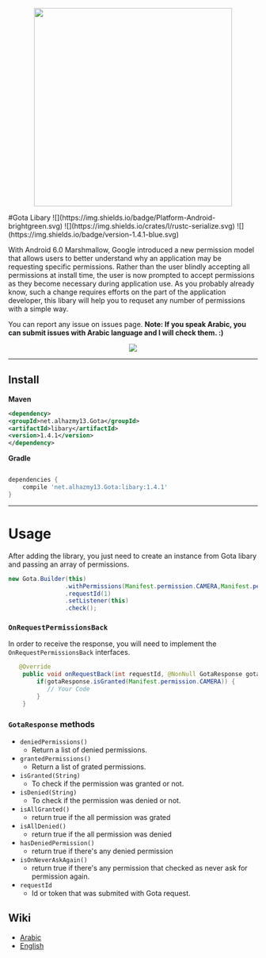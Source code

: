 <p align="center">
  <img src="https://cloud.githubusercontent.com/assets/4659608/12700078/f9528158-c7e4-11e5-9a30-8ec0999be0ad.png" width="400">
</p>
#Gota Libary
![](https://img.shields.io/badge/Platform-Android-brightgreen.svg)
![](https://img.shields.io/crates/l/rustc-serialize.svg)
![](https://img.shields.io/badge/version-1.4.1-blue.svg)

With Android 6.0 Marshmallow, Google introduced a new permission model that allows users to better understand why an application may be requesting specific permissions. Rather than the user blindly accepting all permissions at install time, the user is now prompted to accept permissions as they become necessary during application use. As you probably already know, such a change requires efforts on the part of the application developer, this libary will help you to requset any number of permissions with a simple way.

You can report any issue on issues page. **Note: If you speak Arabic, you can submit issues with Arabic language and I will check them. :)**

<p align="center">
  <img src="https://cloud.githubusercontent.com/assets/4659608/11697977/8366a464-9ecd-11e5-92a2-55114ea91965.gif">
</p>


------ 
## Install
**Maven**

```xml
<dependency>
<groupId>net.alhazmy13.Gota</groupId>
<artifactId>libary</artifactId>
<version>1.4.1</version>
</dependency>
```

**Gradle**

```gradle

dependencies {
	compile 'net.alhazmy13.Gota:libary:1.4.1'
}
```

------ 
# Usage


After adding the library, you just need to create an instance from Gota libary and passing an array of permissions.

```java
new Gota.Builder(this)
                .withPermissions(Manifest.permission.CAMERA,Manifest.permission.ACCESS_FINE_LOCATION,Manifest.permission.CALL_PHONE)
                .requestId(1)
                .setListener(this)
                .check();
```
### `OnRequestPermissionsBack`
In order to receive the response, you will need to implement the `OnRequestPermissionsBack`  interfaces.

```java
   @Override
    public void onRequestBack(int requestId, @NonNull GotaResponse gotaResponse) {
        if(gotaResponse.isGranted(Manifest.permission.CAMERA)) {
           // Your Code
        }
    } 
```

### `GotaResponse` methods
* `deniedPermissions()` 
	* Return a list of denied permissions.
* `grantedPermissions()`
	* Return a list of grated permissions.
* `isGranted(String)`
	* To check if the permission was granted or not.   
*  `isDenied(String)`
	* To check if the permission was denied or not.   
* `isAllGranted()`
	* return true if the all permission was grated
* `isAllDenied()`
	* return true if the all permission was denied
* `hasDeniedPermission()`
	* return true if there's any denied permission
* `isOnNeverAskAgain()`
	* return true if there's any permission that checked as never ask for permission again.
* `requestId` 
	* Id or token that was submited with Gota request.
 

## Wiki

* [Arabic](https://github.com/alhazmy13/Gota/wiki/الشرح-بالعربي)
* [English](https://github.com/alhazmy13/Gota/blob/master/README.md)

